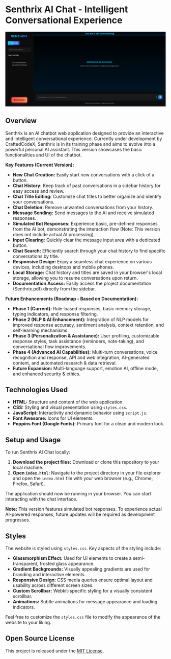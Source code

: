 # Senthrix AI Chat - Intelligent Conversational Experience

![Senthrix AI Chat Interface](uiss.png)

## Overview

Senthrix is an AI chatbot web application designed to provide an interactive and intelligent conversational experience. Currently under development by CraftedCodeX, Senthrix is in its training phase and aims to evolve into a powerful personal AI assistant. This version showcases the basic functionalities and UI of the chatbot.

**Key Features (Current Version):**

*   **New Chat Creation:** Easily start new conversations with a click of a button.
*   **Chat History:**  Keep track of past conversations in a sidebar history for easy access and review.
*   **Chat Title Editing:** Customize chat titles to better organize and identify your conversations.
*   **Chat Deletion:** Remove unwanted conversations from your history.
*   **Message Sending:** Send messages to the AI and receive simulated responses.
*   **Simulated Bot Responses:** Experience basic, pre-defined responses from the AI bot, demonstrating the interaction flow (Note: This version does not include actual AI processing).
*   **Input Clearing:** Quickly clear the message input area with a dedicated button.
*   **Chat Search:** Efficiently search through your chat history to find specific conversations by title.
*   **Responsive Design:** Enjoy a seamless chat experience on various devices, including desktops and mobile phones.
*   **Local Storage:** Chat history and titles are saved in your browser's local storage, allowing you to resume conversations upon return.
*   **Documentation Access:** Easily access the project documentation (Senthrix.pdf) directly from the sidebar.

**Future Enhancements (Roadmap - Based on Documentation):**

*   **Phase 1 (Current):** Rule-based responses, basic memory storage, typing indicators, and response filtering.
*   **Phase 2 (NLP & AI Enhancement):** Integration of NLP models for improved response accuracy, sentiment analysis, context retention, and self-learning mechanisms.
*   **Phase 3 (Personalization & Assistance):** User profiling, customizable response styles, task assistance (reminders, note-taking), and conversational flow improvements.
*   **Phase 4 (Advanced AI Capabilities):** Multi-turn conversations, voice recognition and response, API and web integration, AI-generated content, and automated research & data retrieval.
*   **Future Expansion:** Multi-language support, emotion AI, offline mode, and enhanced security & ethics.

## Technologies Used

*   **HTML:**  Structure and content of the web application.
*   **CSS:** Styling and visual presentation using `styles.css`.
*   **JavaScript:**  Interactivity and dynamic behavior using `script.js`.
*   **Font Awesome:** Icons for UI elements.
*   **Poppins Font (Google Fonts):**  Primary font for a clean and modern look.

## Setup and Usage

To run Senthrix AI Chat locally:

1.  **Download the project files:** Download or clone this repository to your local machine.
2.  **Open `index.html`:** Navigate to the project directory in your file explorer and open the `index.html` file with your web browser (e.g., Chrome, Firefox, Safari).

The application should now be running in your browser. You can start interacting with the chat interface.

**Note:** This version features simulated bot responses.  To experience actual AI-powered responses, future updates will be required as development progresses.

## Styles

The website is styled using `styles.css`. Key aspects of the styling include:

*   **Glassmorphism Effect:**  Used for UI elements to create a semi-transparent, frosted glass appearance.
*   **Gradient Backgrounds:**  Visually appealing gradients are used for branding and interactive elements.
*   **Responsive Design:** CSS media queries ensure optimal layout and usability across different screen sizes.
*   **Custom Scrollbar:** Webkit-specific styling for a visually consistent scrollbar.
*   **Animations:** Subtle animations for message appearance and loading indicators.

Feel free to customize the `styles.css` file to modify the appearance of the website to your liking.

## Open Source License

This project is released under the [MIT License](LICENSE).
